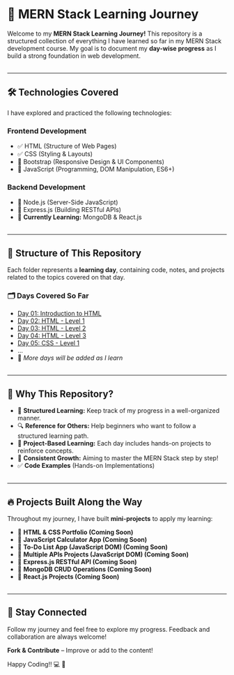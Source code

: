 # 🚀 MERN Stack Learning Journey

Welcome to my **MERN Stack Learning Journey!** This repository is a structured collection of everything I have learned so far in my MERN Stack development course. My goal is to document my **day-wise progress** as I build a strong foundation in web development. <br></br>

---

## 🛠️ Technologies Covered  
I have explored and practiced the following technologies:  

### **Frontend Development**
- ✅ HTML (Structure of Web Pages)  
- ✅ CSS (Styling & Layouts)  
- 🔄 Bootstrap (Responsive Design & UI Components)  
- 🔄 JavaScript (Programming, DOM Manipulation, ES6+)  

### **Backend Development**
- 🔄 Node.js (Server-Side JavaScript)  
- 🔄 Express.js (Building RESTful APIs)  
- 🔄 **Currently Learning:** MongoDB & React.js  <br></br>

---

## 📌 Structure of This Repository  
Each folder represents a **learning day**, containing code, notes, and projects related to the topics covered on that day.  

### 🗂️ **Days Covered So Far**
- [Day 01: Introduction to HTML](/[Day-01](https://github.com/Mubeen-Channa/MERN-Stack-Journey/tree/debf01d3a239b11fe307b95d0cc3fc6d5435b7d8/Day%2001%20-%20HTML))
- [Day 02: HTML - Level 1](/[Day-02](https://github.com/Mubeen-Channa/MERN-Stack-Journey/tree/debf01d3a239b11fe307b95d0cc3fc6d5435b7d8/Day%2002%20-%20HTML))
- [Day 03: HTML - Level 2](/[Day-03](https://github.com/Mubeen-Channa/MERN-Stack-Journey/tree/debf01d3a239b11fe307b95d0cc3fc6d5435b7d8/Day%2003%20-%20HTML))
- [Day 04: HTML - Level 3](/[Day-04](https://github.com/Mubeen-Channa/MERN-Stack-Journey/tree/debf01d3a239b11fe307b95d0cc3fc6d5435b7d8/Day%2004%20-%20HTML))
- [Day 05: CSS  - Level 1](/[Day-04](https://github.com/Mubeen-Channa/MERN-Stack-Journey/tree/c1c0eebbf734d55e6a46b227379959cdbc900727/Day%2005%20-%20CSS)) 
- ...   
- 🚀 *More days will be added as I learn*  <br></br>

---

## 🎯 Why This Repository?  
- 📌 **Structured Learning:** Keep track of my progress in a well-organized manner.  
- 🔍 **Reference for Others:** Help beginners who want to follow a structured learning path.  
- 📝 **Project-Based Learning:** Each day includes hands-on projects to reinforce concepts.  
- 🚀 **Consistent Growth:** Aiming to master the MERN Stack step by step!
- ✅ **Code Examples** (Hands-on Implementations)  <br></br>

---

## 🔥 Projects Built Along the Way  
Throughout my journey, I have built **mini-projects** to apply my learning:  

- 📌 **HTML & CSS Portfolio (Coming Soon)**
- 📌 **JavaScript Calculator App (Coming Soon)**  
- 📌 **To-Do List App (JavaScript DOM) (Coming Soon)**
- 📌 **Multiple APIs Projects (JavaScript DOM) (Coming Soon)**  
- 📌 **Express.js RESTful API (Coming Soon)**  
- 📌 **MongoDB CRUD Operations (Coming Soon)**  
- 📌 **React.js Projects (Coming Soon)**  <br></br>

---
 
## 🌟 Stay Connected  
Follow my journey and feel free to explore my progress. Feedback and collaboration are always welcome!

**Fork & Contribute** – Improve or add to the content! 

Happy Coding!! 💻 🚀  
